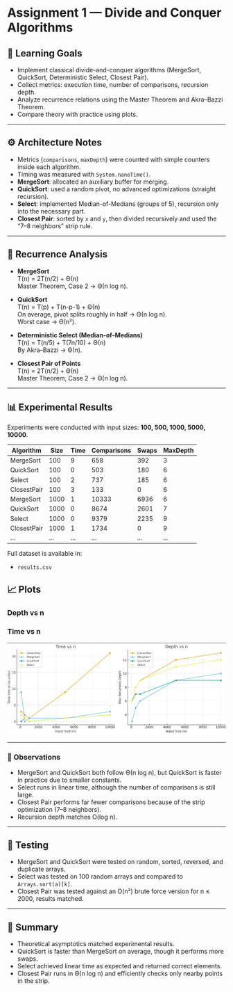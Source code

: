 # Assignment 1 — Divide and Conquer Algorithms

## 🎯 Learning Goals
- Implement classical divide-and-conquer algorithms (MergeSort, QuickSort, Deterministic Select, Closest Pair).
- Collect metrics: execution time, number of comparisons, recursion depth.
- Analyze recurrence relations using the Master Theorem and Akra–Bazzi Theorem.
- Compare theory with practice using plots.

---

## ⚙️ Architecture Notes
- Metrics (`comparisons`, `maxDepth`) were counted with simple counters inside each algorithm.
- Timing was measured with `System.nanoTime()`.
- **MergeSort**: allocated an auxiliary buffer for merging.
- **QuickSort**: used a random pivot, no advanced optimizations (straight recursion).
- **Select**: implemented Median-of-Medians (groups of 5), recursion only into the necessary part.
- **Closest Pair**: sorted by `x` and `y`, then divided recursively and used the “7–8 neighbors” strip rule.

---

## 📐 Recurrence Analysis

- **MergeSort**  
  T(n) = 2T(n/2) + Θ(n)  
  Master Theorem, Case 2 → Θ(n log n).

- **QuickSort**  
  T(n) = T(p) + T(n-p-1) + Θ(n)  
  On average, pivot splits roughly in half → Θ(n log n).  
  Worst case → Θ(n²).

- **Deterministic Select (Median-of-Medians)**  
  T(n) = T(n/5) + T(7n/10) + Θ(n)  
  By Akra–Bazzi → Θ(n).

- **Closest Pair of Points**  
  T(n) = 2T(n/2) + Θ(n)  
  Master Theorem, Case 2 → Θ(n log n).

---

## 📊 Experimental Results

Experiments were conducted with input sizes: **100, 500, 1000, 5000, 10000**.

| Algorithm   | Size  | Time | Comparisons | Swaps | MaxDepth |
|-------------|-------|------|-------------|-------|----------|
| MergeSort   | 100   | 9    | 658         | 392   | 3        |
| QuickSort   | 100   | 0    | 503         | 180   | 6        |
| Select      | 100   | 2    | 737         | 185   | 6        |
| ClosestPair | 100   | 3    | 133         | 0     | 6        |
| MergeSort   | 1000  | 1    | 10333       | 6936  | 6        |
| QuickSort   | 1000  | 0    | 8674        | 2601  | 7        |
| Select      | 1000  | 0    | 9379        | 2235  | 9        |
| ClosestPair | 1000  | 1    | 1734        | 0     | 9        |
| ...         | ...   | ...  | ...         | ...   | ...      |

Full dataset is available in:
- `results.csv`

## 📈 Plots
### Depth vs n
### Time vs n
![Plots of algorithms](docs/plots.png.png)

---

### 🔎 Observations
- MergeSort and QuickSort both follow Θ(n log n), but QuickSort is faster in practice due to smaller constants.
- Select runs in linear time, although the number of comparisons is still large.
- Closest Pair performs far fewer comparisons because of the strip optimization (7–8 neighbors).
- Recursion depth matches O(log n).

---

## 🧪 Testing
- MergeSort and QuickSort were tested on random, sorted, reversed, and duplicate arrays.
- Select was tested on 100 random arrays and compared to `Arrays.sort(a)[k]`.
- Closest Pair was tested against an O(n²) brute force version for n ≤ 2000, results matched.

---

## 📌 Summary
- Theoretical asymptotics matched experimental results.
- QuickSort is faster than MergeSort on average, though it performs more swaps.
- Select achieved linear time as expected and returned correct elements.
- Closest Pair runs in Θ(n log n) and efficiently checks only nearby points in the strip.  

